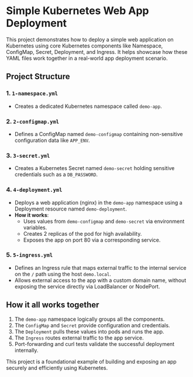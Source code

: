 # Simple Kubernetes Web App Deployment

This project demonstrates how to deploy a simple web application on Kubernetes using core Kubernetes components like Namespace, ConfigMap, Secret, Deployment, and Ingress. It helps showcase how these YAML files work together in a real-world app deployment scenario.

## Project Structure

### 1. `1-namespace.yml`
-  Creates a dedicated Kubernetes namespace called `demo-app`.


### 2. `2-configmap.yml`
- Defines a ConfigMap named `demo-configmap` containing non-sensitive configuration data like `APP_ENV`.


### 3. `3-secret.yml`
- Creates a Kubernetes Secret named `demo-secret` holding sensitive credentials such as a `DB_PASSWORD`.


### 4. `4-deployment.yml`
- Deploys a web application (nginx) in the `demo-app` namespace using a Deployment resource named `demo-deployment`.
- **How it works**:
  - Uses values from `demo-configmap` and `demo-secret` via environment variables.
  - Creates 2 replicas of the pod for high availability.
  - Exposes the app on port 80 via a corresponding service.

### 5. `5-ingress.yml`
-  Defines an Ingress rule that maps external traffic to the internal service on the `/` path using the host `demo.local`.
-  Allows external access to the app with a custom domain name, without exposing the service directly via LoadBalancer or NodePort.


## How it all works together

1. The `demo-app` namespace logically groups all the components.
2. The `ConfigMap` and `Secret` provide configuration and credentials.
3. The `Deployment` pulls these values into pods and runs the app.
4. The `Ingress` routes external traffic to the app service.
5. Port-forwarding and curl tests validate the successful deployment internally.

This project is a foundational example of building and exposing an app securely and efficiently using Kubernetes.

